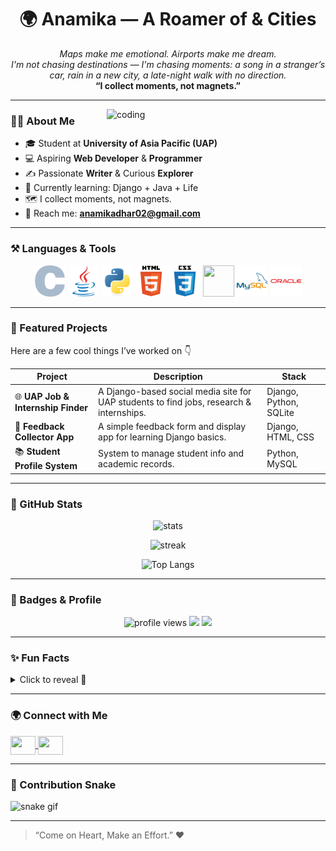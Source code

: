 <!-- 👑 HEADER BANNER -->


<h1 align="center">🌍 Anamika — A Roamer of & Cities</h1>

<p align="center">
  <i>Maps make me emotional. Airports make me dream.</i><br>
  <i>I'm not chasing destinations — I'm chasing moments: a song in a stranger’s car, rain in a new city, a late-night walk with no direction.</i><br>
  <strong>“I collect moments, not magnets.”</strong>
</p>

---

<img align="right" alt="coding" width="350" src="https://i.pinimg.com/736x/7a/87/81/7a8781168fde99a52044ab01c6968599.jpg">

### 👩‍💻 About Me
- 🎓 Student at **University of Asia Pacific (UAP)**
- 💻 Aspiring **Web Developer** & **Programmer**
- ✍️ Passionate **Writer** & Curious **Explorer**
- 🌱 Currently learning: Django + Java + Life
- 🗺️ I collect moments, not magnets.
- 💌 Reach me: **anamikadhar02@gmail.com**

---

### ⚒️ Languages & Tools
<p align="center"> 
  <a href="#"><img src="https://raw.githubusercontent.com/devicons/devicon/master/icons/c/c-original.svg" width="50" height="50" /></a>
  <a href="#"><img src="https://raw.githubusercontent.com/devicons/devicon/master/icons/java/java-original.svg" width="50" height="50" /></a>
  <a href="#"><img src="https://raw.githubusercontent.com/devicons/devicon/master/icons/python/python-original.svg" width="50" height="50" /></a>
  <a href="#"><img src="https://raw.githubusercontent.com/devicons/devicon/master/icons/html5/html5-original-wordmark.svg" width="50" height="50" /></a>
  <a href="#"><img src="https://raw.githubusercontent.com/devicons/devicon/master/icons/css3/css3-original-wordmark.svg" width="50" height="50" /></a>
  <a href="#"><img src="https://cdn.worldvectorlogo.com/logos/django.svg" width="50" height="50" /></a>
  <a href="#"><img src="https://raw.githubusercontent.com/devicons/devicon/master/icons/mysql/mysql-original-wordmark.svg" width="50" height="50" /></a>
  <a href="#"><img src="https://raw.githubusercontent.com/devicons/devicon/master/icons/oracle/oracle-original.svg" width="50" height="50" /></a>
</p>

---

### 📌 Featured Projects
Here are a few cool things I’ve worked on 👇

| Project | Description | Stack |
|--------|-------------|-------|
| 🌐 **UAP Job & Internship Finder** | A Django-based social media site for UAP students to find jobs, research & internships. | Django, Python, SQLite |
| 🧾 **Feedback Collector App** | A simple feedback form and display app for learning Django basics. | Django, HTML, CSS |
| 📚 **Student Profile System** | System to manage student info and academic records. | Python, MySQL |

---

### 🧠 GitHub Stats
<p align="center">
  <img src="https://github-readme-stats.vercel.app/api?username=anameeks&show_icons=true&theme=tokyonight" alt="stats" />
</p>

<p align="center">
  <img src="https://github-readme-streak-stats.herokuapp.com/?user=anameeks&theme=tokyonight" alt="streak" />
</p>

<p align="center">
  <img src="https://github-readme-stats.vercel.app/api/top-langs?username=anameeks&show_icons=true&locale=en&layout=compact&theme=tokyonight" alt="Top Langs" />
</p>

---

### 🏅 Badges & Profile
<p align="center">
  <img src="https://komarev.com/ghpvc/?username=anameeks&label=Profile%20views&color=0e75b6&style=flat" alt="profile views" />
  <img src="https://img.shields.io/badge/Code-Python-blue?style=flat&logo=python" />
  <img src="https://img.shields.io/badge/Made%20with-Markdown-1f425f.svg" />
</p>

---

### ✨ Fun Facts
<details>
<summary>Click to reveal 🎈</summary>

- 🌧️ I walk in the rain to feel alive  
- 📚 I write short stories about people I meet for 5 minutes  
- 🧳 I’ve dreamed of getting lost in Japan or the Scottish Highlands  
- 📸 I like taking blurry photos of the sky

</details>

---

### 🌍 Connect with Me
<p align="left">
  <a href="https://fb.com/anamika dhar" target="blank">
    <img align="center" src="https://raw.githubusercontent.com/rahuldkjain/github-profile-readme-generator/master/src/images/icons/Social/facebook.svg" height="30" width="40" />
  </a>
  <a href="mailto:anamikadhar02@gmail.com" target="blank">
    <img align="center" src="https://cdn.jsdelivr.net/gh/simple-icons/simple-icons/icons/gmail.svg" height="30" width="40" />
  </a>
</p>

---

### 🐍 Contribution Snake
![snake gif](https://github.com/anameeks/anameeks/blob/output/github-contribution-grid-snake.svg)

---

> “Come on Heart, Make an Effort.” ❤️
